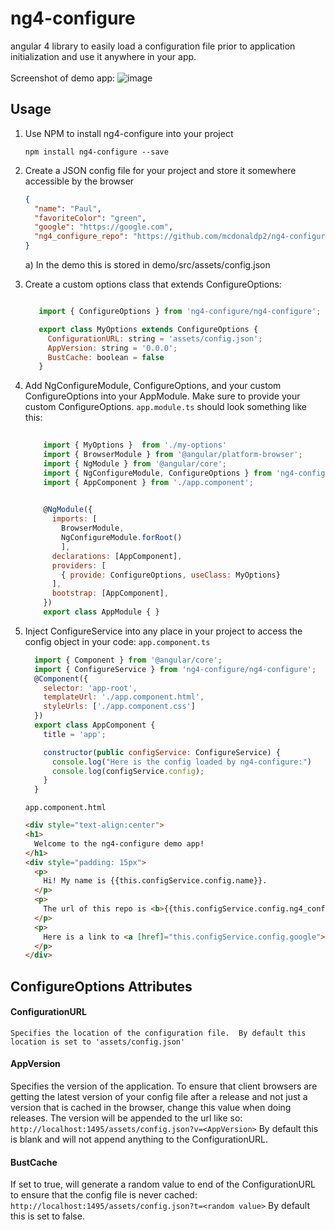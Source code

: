 # ng4-configure

angular 4 library to easily load a configuration file prior to application initialization and use it anywhere in your app.<br />
<br />
Screenshot of demo app:
![image](https://user-images.githubusercontent.com/9122526/29492199-e7f3ab1e-8541-11e7-8b07-153f409840c8.png) 

## Usage

1. Use NPM to install ng4-configure into your project

    ``` npm install ng4-configure --save ```
2. Create a JSON config file for your project and store it somewhere accessible by the browser 
    ```json
    {
      "name": "Paul",
      "favoriteColor": "green",
      "google": "https://google.com",
      "ng4_configure_repo": "https://github.com/mcdonaldp2/ng4-configure"
    }
    ```
    a) In the demo this is stored in demo/src/assets/config.json 
3. Create a custom options class that extends ConfigureOptions:

   ```javascript
   
      import { ConfigureOptions } from 'ng4-configure/ng4-configure';

      export class MyOptions extends ConfigureOptions {
        ConfigurationURL: string = 'assets/config.json';
        AppVersion: string = '0.0.0';
        BustCache: boolean = false
      }
   ```
4. Add NgConfigureModule, ConfigureOptions, and your custom ConfigureOptions into your AppModule. Make sure to provide your custom ConfigureOptions.  `app.module.ts` should look something like this:

    ```javascript
        
        import { MyOptions }  from './my-options'
        import { BrowserModule } from '@angular/platform-browser';
        import { NgModule } from '@angular/core';
        import { NgConfigureModule, ConfigureOptions } from 'ng4-configure/ng4-configure'
        import { AppComponent } from './app.component';

        
        @NgModule({
          imports: [
            BrowserModule, 
            NgConfigureModule.forRoot()
            ],
          declarations: [AppComponent],
          providers: [
            { provide: ConfigureOptions, useClass: MyOptions} 
          ],
          bootstrap: [AppComponent],
        })
        export class AppModule { }
    ```
5.  Inject ConfigureService into any place in your project to access the config object in your code:
    ``` app.component.ts ```
    ```javascript
      import { Component } from '@angular/core';
      import { ConfigureService } from 'ng4-configure/ng4-configure';
      @Component({
        selector: 'app-root',
        templateUrl: './app.component.html',
        styleUrls: ['./app.component.css']
      })
      export class AppComponent {
        title = 'app';

        constructor(public configService: ConfigureService) {
          console.log("Here is the config loaded by ng4-configure:")
          console.log(configService.config);
        }
      }

    ```
    ``` app.component.html ```
    ```html
    <div style="text-align:center">
    <h1>
      Welcome to the ng4-configure demo app!
    </h1>
    <div style="padding: 15px">
      <p> 
        Hi! My name is {{this.configService.config.name}}.
      </p>
      <p>
        The url of this repo is <b>{{this.configService.config.ng4_configure_repo}}</b>
      </p>
      <p>
        Here is a link to <a [href]="this.configService.config.google">Google</a>
      </p>
    </div>
    ```
    
## ConfigureOptions Attributes

#### ConfigurationURL
    Specifies the location of the configuration file.  By default this location is set to 'assets/config.json'
#### AppVersion
  Specifies the version of the application.  To ensure that client browsers are getting the latest version of your config file after a release and not just a version that is cached in the browser, change this value when doing releases. The version will be appended to the url like so: <br />
    ``` http://localhost:1495/assets/config.json?v=<AppVersion> ```
  By default this is blank and will not append anything to the ConfigurationURL.
#### BustCache
  If set to true, will generate a random value to end of the ConfigurationURL to ensure that the config file is never cached:
  ``` http://localhost:1495/assets/config.json?t=<random value> ```
  By default this is set to false.

  
